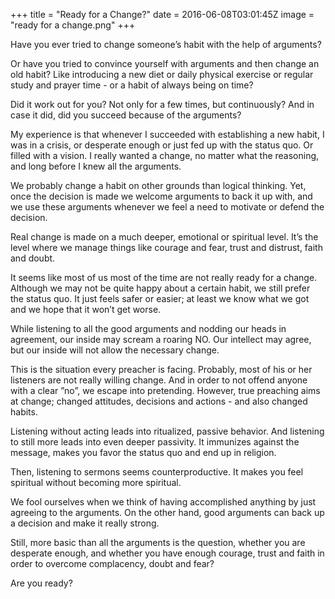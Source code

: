 +++
title = "Ready for a Change?"
date = 2016-06-08T03:01:45Z
image = "ready for a change.png"
+++

Have you ever tried to change someone’s habit with the help of arguments?

Or have you tried to convince yourself with arguments and then change an old habit? Like introducing a new diet or daily physical exercise or regular study and prayer time - or a habit of always being on time?

Did it work out for you? Not only for a few times, but continuously? And in case it did, did you succeed because of the arguments?

My experience is that whenever I succeeded with establishing a new habit, I was in a crisis, or desperate enough or just fed up with the status quo. Or filled with a vision. I really wanted a change, no matter what the reasoning, and long before I knew all the arguments.

We probably change a habit on other grounds than logical thinking. Yet, once the decision is made we welcome arguments to back it up with, and we use these arguments whenever we feel a need to motivate or defend the decision.

Real change is made on a much deeper, emotional or spiritual level. It’s the level where we manage things like courage and fear, trust and distrust, faith and doubt.

It seems like most of us most of the time are not really ready for a change. Although we may not be quite happy about a certain habit, we still prefer the status quo. It just feels safer or easier; at least we know what we got and we hope that it won’t get worse.

While listening to all the good arguments and nodding our heads in agreement, our inside may scream a roaring NO. Our intellect may agree, but our inside will not allow the necessary change.

This is the situation every preacher is facing. Probably, most of his or her listeners are not really willing change. And in order to not offend anyone with a clear ”no”, we escape into pretending.  However, true preaching aims at change; changed attitudes, decisions and actions - and also changed habits.

Listening without acting leads into ritualized, passive behavior. And listening to still more leads into even deeper passivity. It immunizes against the message, makes you favor the status quo and end up in religion.

Then, listening to sermons seems counterproductive. It makes you feel spiritual without becoming more spiritual.

We fool ourselves when we think of having accomplished anything by just agreeing to the arguments. On the other hand, good arguments can back up a decision and make it really strong.

Still, more basic than all the arguments is the question, whether you are desperate enough, and whether you have enough courage, trust and faith in order to overcome complacency, doubt and fear?

Are you ready?
